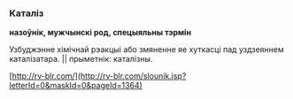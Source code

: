 ### Каталіз
**назоўнік, мужчынскі род, спецыяльны тэрмін**

Узбуджэнне хімічнай рэакцыі або змяненне яе хуткасці пад уздзеяннем каталізатара. || прыметнік: каталізны.

<a rel="author">[http://rv-blr.com/](http://rv-blr.com/slounik.jsp?letterId=0&maskId=0&pageId=1364)</a>
